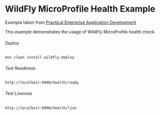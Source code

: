 WildFly MicroProfile Health Example
=====================================
Example taken from [Practical Enterprise Application Development](http://www.itbuzzpress.com/ebooks/java-ee-7-development-on-wildfly.html)

This example demonstrates the usage of WildFly MicroProfile health check

###### Deploy
```shell
mvn clean install wildfly:deploy
```

###### Test Readiness
```shell
http://localhost:9990/health/ready
```

###### Test Liveness
```shell
http://localhost:9990/health/live
```
